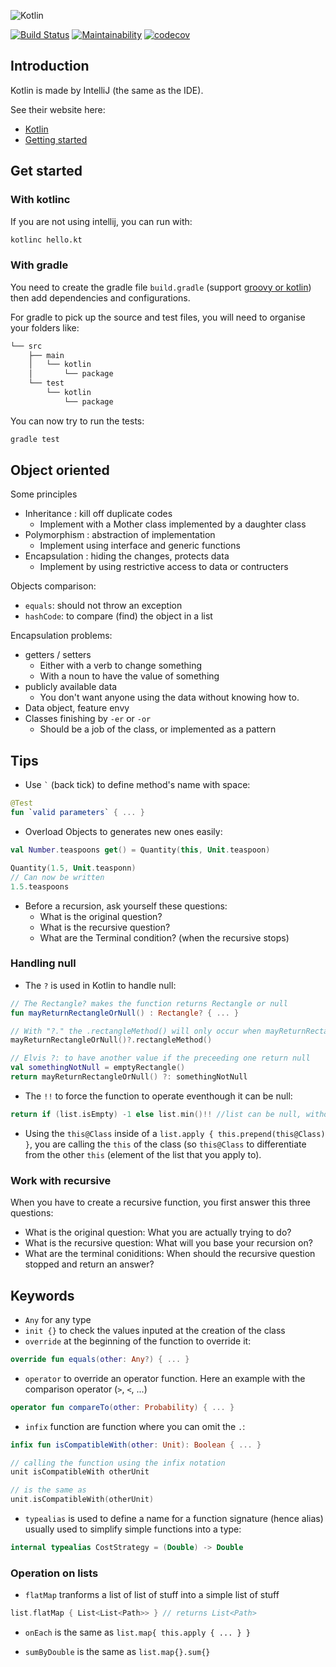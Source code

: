![Kotlin](https://upload.wikimedia.org/wikipedia/commons/thumb/7/74/Kotlin-logo.svg/240px-Kotlin-logo.svg.png)

[![Build Status](https://travis-ci.org/sylhare/Kotlin.svg?branch=master)](https://travis-ci.org/sylhare/Kotlin) [![Maintainability](https://api.codeclimate.com/v1/badges/94ef0be8c89785a0db0b/maintainability)](https://codeclimate.com/github/sylhare/Kotlin/maintainability) [![codecov](https://codecov.io/gh/sylhare/Kotlin/branch/master/graph/badge.svg)](https://codecov.io/gh/sylhare/Kotlin)



## Introduction
Kotlin is made by IntelliJ (the same as the IDE).

See their website here:
  - [Kotlin](https://kotlinlang.org/)
  - [Getting started](https://kotlinlang.org/docs/tutorials/getting-started.html)

## Get started

### With kotlinc

If you are not using intellij, you can run with:

```bash
kotlinc hello.kt
```

### With gradle

You need to create the gradle file `build.gradle` (support [groovy or kotlin](https://kotlinlang.org/docs/reference/using-gradle.html)) then add dependencies and configurations.

For gradle to pick up the source and test files, you will need to organise your folders like:

```bash
└── src
    ├── main
    │   └── kotlin
    │       └── package
    └── test
        └── kotlin
            └── package

```

You can now try to run the tests:
```bash
gradle test
```

## Object oriented

Some principles

- Inheritance : kill off duplicate codes 
	- Implement with a Mother class implemented by a daughter class
- Polymorphism : abstraction of implementation
	- Implement using interface and generic functions 
- Encapsulation : hiding the changes, protects data
	- Implement by using restrictive access to data or contructers

Objects comparison:

- `equals`: should not throw an exception 
- `hashCode`: to compare (find) the object in a list

Encapsulation problems:

- getters / setters
	- Either with a verb to change something
	- With a noun to have the value of something	 
- publicly available data
	- You don't want anyone using the data without knowing how to. 
- Data object, feature envy
- Classes finishing by `-er` or `-or`
	- Should be a job of the class, or implemented as a pattern

## Tips

- Use ``` ` ``` (back tick) to define method's name with space:

```kotlin
@Test
fun `valid parameters` { ... }
```

- Overload Objects to generates new ones easily:

```kotlin
val Number.teaspoons get() = Quantity(this, Unit.teaspoon)

Quantity(1.5, Unit.teasponn) 
// Can now be written
1.5.teaspoons
```

- Before a recursion, ask yourself these questions:
	- What is the original question?
	- What is the recursive question?
	- What are the Terminal condition? (when the recursive stops)

### Handling null

- The `?` is used in Kotlin to handle null:

```kotlin
// The Rectangle? makes the function returns Rectangle or null
fun mayReturnRectangleOrNull() : Rectangle? { ... }

// With "?." the .rectangleMethod() will only occur when mayReturnRectangleOrNull() returns a rectangle
mayReturnRectangleOrNull()?.rectangleMethod() 

// Elvis ?: to have another value if the preceeding one return null
val somethingNotNull = emptyRectangle()
return mayReturnRectangleOrNull() ?: somethingNotNull 
```

- The `!!` to force the function to operate eventhough it can be null:

```kotlin
return if (list.isEmpty) -1 else list.min()!! //list can be null, without !! it would complain, but can still return null
```

- Using the `this@Class` inside of a `list.apply { this.prepend(this@Class) }`, you are calling the `this` of the class (so `this@Class` to differentiate from the other `this` (element of the list that you apply to).

### Work with recursive

When you have to create a recursive function, you first answer this three questions:
  - What is the original question: What you are actually trying to do?
  - What is the recursive question: What will you base your recursion on?
  - What are the terminal coniditions: When should the recursive question stopped and return an answer?

## Keywords

- `Any` for any type
- `init {}` to check the values inputed at the creation of the class
- `override` at the beginning of the function to override it:

```kotlin
override fun equals(other: Any?) { ... }
```
- `operator` to override an operator function. Here an example with the comparison operator (`>`, `<`, ...)

```kotlin
operator fun compareTo(other: Probability) { ... }
```
- `infix` function are function where you can omit the `.`:

```kotlin
infix fun isCompatibleWith(other: Unit): Boolean { ... }

// calling the function using the infix notation
unit isCompatibleWith otherUnit

// is the same as
unit.isCompatibleWith(otherUnit)
```

- `typealias` is used to define a name for a function signature (hence alias) usually used to simplify simple functions into a type:
```kotlin
internal typealias CostStrategy = (Double) -> Double
```

### Operation on lists

- `flatMap` tranforms a list of list of stuff into a simple list of stuff
```kotlin
list.flatMap { List<List<Path>> } // returns List<Path>
```

- `onEach` is the same as `list.map{ this.apply { ... } }`

- `sumByDouble` is the same as  `list.map{}.sum{}`

